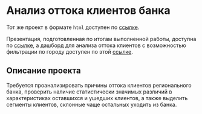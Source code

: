 # Анализ оттока клиентов банка
Тот же проект в формате `html` доступен по [ссылке]([https://drive.google.com/file/d/1ZfkrdVdjrMB6Us9oYpIBKBiFQ1PeFpwH/view?usp=sharing](https://raw.githubusercontent.com/data-analyst-and-financier/my_portfolio/main/bank_customer_churn_analysis/bank_customer_churn_analysis.html)).

Презентация, подготовленная по итогам выполненной работы, доступна по [ссылке](https://drive.google.com/file/d/1rFGe5AyhZ2s_5xEOnoS_SLgbpw2AXNrJ/view), а дашборд для анализа оттока клиентов с возможностью фильтрации по городу доступен по этой [ссылке](https://public.tableau.com/app/profile/mher.dallakyan/viz/customer_outflow_diplom/customer_outflow_diplom?publish=yes).

## Описание проекта

Требуется проанализировать причины оттока клиентов регионального банка, проверить наличие статистически значимых различий в характеристиках оставшихся и ушедших клиентов, а также выделить сегменты клиентов, склонные чаще остальных уходить из банка.
